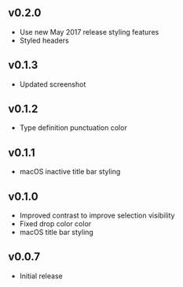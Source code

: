## v0.2.0
- Use new May 2017 release styling features
- Styled headers

## v0.1.3
- Updated screenshot

## v0.1.2
- Type definition punctuation color

## v0.1.1
- macOS inactive title bar styling

## v0.1.0
- Improved contrast to improve selection visibility
- Fixed drop color color
- macOS title bar styling

## v0.0.7
- Initial release